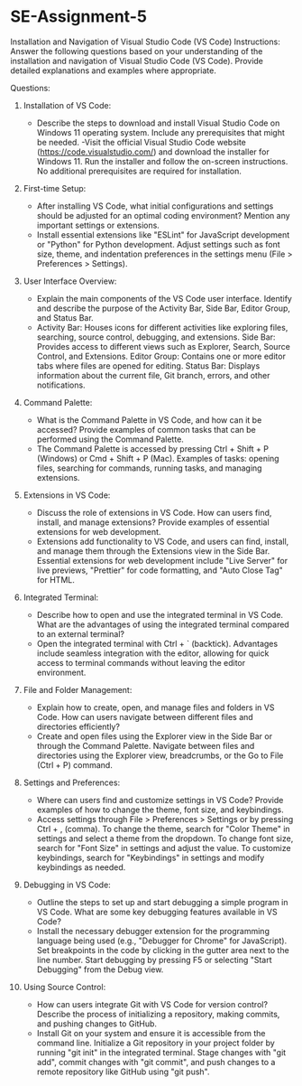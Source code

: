 
# SE-Assignment-5
Installation and Navigation of Visual Studio Code (VS Code)
 Instructions:
Answer the following questions based on your understanding of the installation and navigation of Visual Studio Code (VS Code). Provide detailed explanations and examples where appropriate.

 Questions:

1. Installation of VS Code:
   - Describe the steps to download and install Visual Studio Code on Windows 11 operating system. Include any prerequisites that might be needed.
   -Visit the official Visual Studio Code website (https://code.visualstudio.com/) and download the installer for Windows 11.
Run the installer and follow the on-screen instructions. No additional prerequisites are required for installation. 

2. First-time Setup:
   - After installing VS Code, what initial configurations and settings should be adjusted for an optimal coding environment? Mention any important settings or extensions.
   - Install essential extensions like "ESLint" for JavaScript development or "Python" for Python development.
Adjust settings such as font size, theme, and indentation preferences in the settings menu (File > Preferences > Settings).

3. User Interface Overview:
   - Explain the main components of the VS Code user interface. Identify and describe the purpose of the Activity Bar, Side Bar, Editor Group, and Status Bar.
   - Activity Bar: Houses icons for different activities like exploring files, searching, source control, debugging, and extensions.
Side Bar: Provides access to different views such as Explorer, Search, Source Control, and Extensions.
Editor Group: Contains one or more editor tabs where files are opened for editing.
Status Bar: Displays information about the current file, Git branch, errors, and other notifications.

4. Command Palette:
   - What is the Command Palette in VS Code, and how can it be accessed? Provide examples of common tasks that can be performed using the Command Palette.
   - The Command Palette is accessed by pressing Ctrl + Shift + P (Windows) or Cmd + Shift + P (Mac).
Examples of tasks: opening files, searching for commands, running tasks, and managing extensions.


5. Extensions in VS Code:
   - Discuss the role of extensions in VS Code. How can users find, install, and manage extensions? Provide examples of essential extensions for web development.
   - Extensions add functionality to VS Code, and users can find, install, and manage them through the Extensions view in the Side Bar.
Essential extensions for web development include "Live Server" for live previews, "Prettier" for code formatting, and "Auto Close Tag" for HTML.

6. Integrated Terminal:
   - Describe how to open and use the integrated terminal in VS Code. What are the advantages of using the integrated terminal compared to an external terminal?
   - Open the integrated terminal with Ctrl + ` (backtick).
Advantages include seamless integration with the editor, allowing for quick access to terminal commands without leaving the editor environment.

7. File and Folder Management:
   - Explain how to create, open, and manage files and folders in VS Code. How can users navigate between different files and directories efficiently?
   - Create and open files using the Explorer view in the Side Bar or through the Command Palette.
Navigate between files and directories using the Explorer view, breadcrumbs, or the Go to File (Ctrl + P) command.

8. Settings and Preferences:
   - Where can users find and customize settings in VS Code? Provide examples of how to change the theme, font size, and keybindings.
   - Access settings through File > Preferences > Settings or by pressing Ctrl + , (comma).
To change the theme, search for "Color Theme" in settings and select a theme from the dropdown.
To change font size, search for "Font Size" in settings and adjust the value.
To customize keybindings, search for "Keybindings" in settings and modify keybindings as needed.

9. Debugging in VS Code:
   - Outline the steps to set up and start debugging a simple program in VS Code. What are some key debugging features available in VS Code?
   - Install the necessary debugger extension for the programming language being used (e.g., "Debugger for Chrome" for JavaScript).
Set breakpoints in the code by clicking in the gutter area next to the line number.
Start debugging by pressing F5 or selecting "Start Debugging" from the Debug view.


10. Using Source Control:
    - How can users integrate Git with VS Code for version control? Describe the process of initializing a repository, making commits, and pushing changes to GitHub.
    - Install Git on your system and ensure it is accessible from the command line.
Initialize a Git repository in your project folder by running "git init" in the integrated terminal.
Stage changes with "git add", commit changes with "git commit", and push changes to a remote repository like GitHub using "git push".



